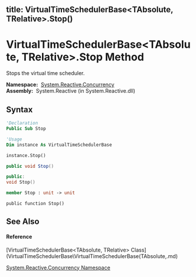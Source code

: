 title: VirtualTimeSchedulerBase<TAbsolute, TRelative>.Stop()
---
# VirtualTimeSchedulerBase\<TAbsolute, TRelative\>.Stop Method

Stops the virtual time scheduler.

**Namespace:**  [System.Reactive.Concurrency](System.Reactive.Concurrency\System.Reactive.Concurrency.md)  
**Assembly:**  System.Reactive (in System.Reactive.dll)

## Syntax

```vb
'Declaration
Public Sub Stop
```

```vb
'Usage
Dim instance As VirtualTimeSchedulerBase

instance.Stop()
```

```csharp
public void Stop()
```

```c++
public:
void Stop()
```

```fsharp
member Stop : unit -> unit 
```

```jscript
public function Stop()
```

## See Also

#### Reference

[VirtualTimeSchedulerBase\<TAbsolute, TRelative\> Class](VirtualTimeSchedulerBase\VirtualTimeSchedulerBase(TAbsolute,.md)

[System.Reactive.Concurrency Namespace](System.Reactive.Concurrency\System.Reactive.Concurrency.md)
